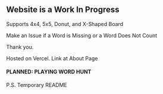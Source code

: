 ## Website is a Work In Progress

Supports 4x4, 5x5, Donut, and X-Shaped Board 

Make an Issue if a Word is Missing or a Word Does Not Count

Thank you.

Hosted on Vercel. Link at About Page


#### PLANNED: PLAYING WORD HUNT #####

P.S. Temporary README
